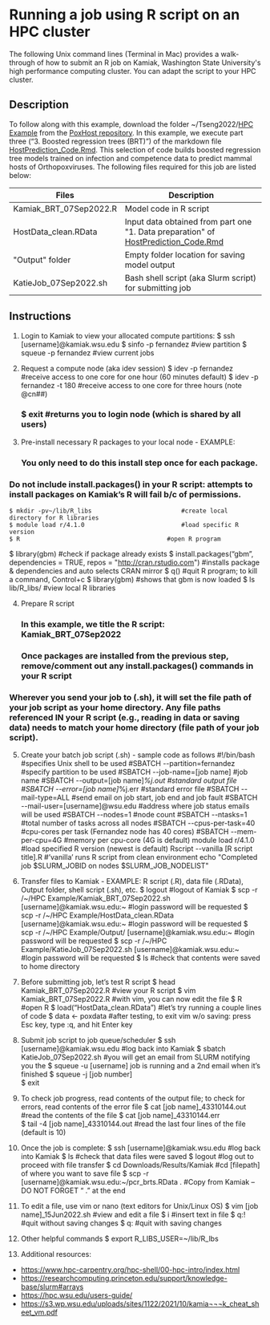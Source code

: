 # Running a job using R script on an HPC cluster
The following Unix command lines (Terminal in Mac) provides a walk-through of how to submit an R job on Kamiak, Washington State University's high performance computing cluster. You can adapt the script to your HPC cluster.

## Description
To follow along with this example, download the folder ~/Tseng2022/[HPC Example](https://github.com/viralemergence/PoxHost/tree/main/Tseng2022/HPC%20Example) from the [PoxHost repository](https://github.com/viralemergence/PoxHost).  In this example, we execute part three (“3. Boosted regression trees (BRT)”) of the markdown file [HostPrediction_Code.Rmd](https://github.com/viralemergence/PoxHost/blob/main/Tseng2022/Host%20Prediction%20Model/HostPrediction_Code.Rmd). This selection of code builds boosted regression tree models trained on infection and competence data to predict mammal hosts of Orthopoxviruses. The following files required for this job are listed below: 

| Files                     | Description                                                                          |
| ------------------------- |------------------------------------------------------------------------------------- |
| Kamiak_BRT_07Sep2022.R    | Model code in R script |
| HostData_clean.RData      | Input data obtained from part one "1. Data preparation" of [HostPrediction_Code.Rmd](https://github.com/viralemergence/PoxHost/blob/main/Tseng2022/Host%20Prediction%20Model/HostPrediction_Code.Rmd) |
| "Output" folder           | Empty folder location for saving model output                                        |
| KatieJob_07Sep2022.sh     | Bash shell script (aka Slurm script) for submitting job                              |

## Instructions 
1. Login to Kamiak to view your allocated compute partitions:
	$ ssh [username]@kamiak.wsu.edu
	$ sinfo -p fernandez							#view partition
	$ squeue -p fernandez							#view current jobs

2. Request a compute node (aka idev session)
	$ idev -p fernandez 							#receive access to one core for one hour (60 minutes default)
	$ idev -p fernandez -t 180						#receive access to one core for three hours (note @cn##)
	### $ exit									#returns you to login node (which is shared by all users)


3. Pre-install necessary R packages to your local node - EXAMPLE:
	### You only need to do this install step once for each package.
### Do not include install.packages() in your R script: attempts to install packages on Kamiak’s R will fail b/c of permissions. 
	$ mkdir -pv~/lib/R_libs							#create local directory for R libraries
	$ module load r/4.1.0							#load specific R version
	$ R											#open R program
$ library(gbm)								#check if package already exists
$ install.packages(“gbm”, dependencies = TRUE, repos = "http://cran.rstudio.com")																	#installs package & dependencies and auto selects CRAN mirror
$ q()										#quit R program; to kill a command, Control+c
$ library(gbm)								#shows that gbm is now loaded
$ ls lib/R_libs/								#view local R libraries 


4. Prepare R script 
	### In this example, we title the R script: Kamiak_BRT_07Sep2022
	### Once packages are installed from the previous step, remove/comment out any install.packages() commands in your   R script
### Wherever you send your job to (.sh), it will set the file path of your job script as your home directory. Any file paths referenced IN your R script (e.g., reading in data or saving data) needs to match your home directory (file path of your job script). 


5. Create your batch job script (.sh) - sample code as follows
	#!/bin/bash										#specifies Unix shell to be used
	#SBATCH --partition=fernandez						#specify partition to be used
	#SBATCH --job-name=[job name]						#job name
	#SBATCH --output=[job name]_%j.out					#standard output file
	#SBATCH --error=[job name]_%j.err					#standard error file
	#SBATCH --mail-type=ALL								#send email on job start, job end and job fault
	#SBATCH --mail-user=[username]@wsu.edu				#address where job status emails will be used
	#SBATCH --nodes=1									#node count
	#SBATCH --ntasks=1									#total number of tasks across all nodes
	#SBATCH --cpus-per-task=40							#cpu-cores per task (Fernandez node has 40 cores)
	#SBATCH --mem-per-cpu=4G							#memory per cpu-core (4G is default) 
	module load r/4.1.0								#load specified R version (newest is default)
	Rscript --vanilla [R script title].R  				#’vanilla’ runs R script from clean environment
	echo "Completed job $SLURM_JOBID on nodes $SLURM_JOB_NODELIST" 


6. Transfer files to Kamiak - EXAMPLE: R script (.R), data file (.RData), Output folder, shell script (.sh), etc.
$ logout												#logout of Kamiak
$ scp -r /~/HPC Example/Kamiak_BRT_07Sep2022.sh [username]@kamiak.wsu.edu:~	#login password will be requested
$ scp -r /~/HPC Example/HostData_clean.RData [username]@kamiak.wsu.edu:~		#login password will be requested
$ scp -r /~/HPC Example/Output/ [username]@kamiak.wsu.edu:~				#login password will be requested
$ scp -r /~/HPC Example/KatieJob_07Sep2022.sh [username]@kamiak.wsu.edu:~		#login password will be requested
$ ls													#check that contents were saved to home directory


7. Before submitting job, let’s test R script 
$ head Kamiak_BRT_07Sep2022.R 							#view your R script
$ vim Kamiak_BRT_07Sep2022.R 							#with vim, you can now edit the file
$ R													#open R
$ load(“HostData_clean.RData”)							#let’s try running a couple lines of code
$ data <- poxdata									#after testing, to exit vim w/o saving: press Esc key, type :q, and hit Enter key


8. Submit job script to job queue/scheduler
$ ssh [username]@kamiak.wsu.edu	    						#log back into Kamiak
$ sbatch KatieJob_07Sep2022.sh							#you will get an email from SLURM notifying you the
$ squeue -u [username]									 job is running and a 2nd email when it’s finished
$ squeue -j [job number]									
$ exit


9. To check job progress, read contents of the output file; to check for errors, read contents of the error file
$ cat [job name]_43310144.out							#read the contents of the file
$ cat [job name]_43310144.err			
$ tail -4 [job name]_43310144.out						#read the last four lines of the file (default is 10)


10. Once the job is complete:
$ ssh [username]@kamiak.wsu.edu	    						#log back into Kamiak
$ ls													#check that data files were saved
$ logout												#log out to proceed with file transfer
$ cd Downloads/Results/Kamiak							#cd [filepath] of where you want to save file
$ scp -r [username]@kamiak.wsu.edu:~/pcr_brts.RData .		#Copy from Kamiak – DO NOT FORGET “ .” at the end


11. To edit a file, use vim or nano (text editors for Unix/Linux OS) 
$ vim [job name]_15Jun2022.sh							#view and edit a file
$ i													#insert text in file
$ q:!												#quit without saving changes
$ q:													#quit with saving changes


12. Other helpful commands
	$ export R_LIBS_USER=~/lib/R_lbs


13. Additional resources:
- https://www.hpc-carpentry.org/hpc-shell/00-hpc-intro/index.html
- https://researchcomputing.princeton.edu/support/knowledge-base/slurm#arrays
- https://hpc.wsu.edu/users-guide/
- https://s3.wp.wsu.edu/uploads/sites/1122/2021/10/kamia¬¬¬k_cheat_sheet_vm.pdf	
